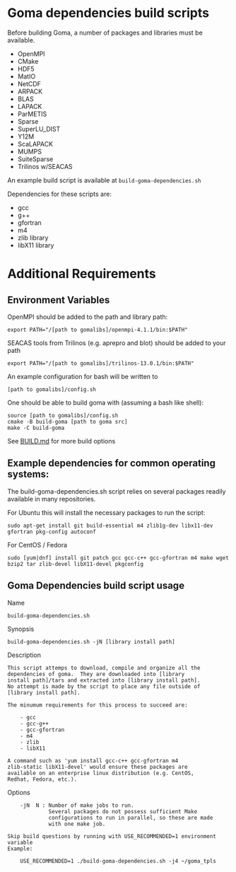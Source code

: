 # Goma dependencies build scripts

Before building Goma, a number of packages and libraries must be available.

* OpenMPI
* CMake
* HDF5
* MatIO
* NetCDF
* ARPACK
* BLAS
* LAPACK
* ParMETIS
* Sparse
* SuperLU_DIST
* Y12M
* ScaLAPACK
* MUMPS
* SuiteSparse
* Trilinos w/SEACAS

An example build script is available at `build-goma-dependencies.sh`

Dependencies for these scripts are:

* gcc
* g++
* gfortran
* m4
* zlib library
* libX11 library             

# Additional Requirements

## Environment Variables
OpenMPI should be added to the path and library path:

    export PATH="/[path to gomalibs]/openmpi-4.1.1/bin:$PATH"

SEACAS tools from Trilinos (e.g. aprepro and blot) should be added to
your path

    export PATH="/[path to gomalibs]/trilinos-13.0.1/bin:$PATH"  

An example configuration for bash will be written to

    [path to gomalibs]/config.sh

One should be able to build goma with (assuming a bash like shell):

	source [path to gomalibs]/config.sh
	cmake -B build-goma [path to goma src]
	make -C build-goma

See [BUILD.md](../BUILD.md) for more build options

## Example dependencies for common operating systems:

The build-goma-dependencies.sh script relies on several packages readily available in many repositories.

For Ubuntu this will install the necessary packages to run the script:

`sudo apt-get install git build-essential m4 zlib1g-dev libx11-dev gfortran pkg-config autoconf`

For CentOS / Fedora

`sudo [yum|dnf] install git patch gcc gcc-c++ gcc-gfortran m4 make wget bzip2 tar zlib-devel libX11-devel pkgconfig`

## Goma Dependencies build script usage

Name

	build-goma-dependencies.sh

Synopsis

	build-goma-dependencies.sh -jN [library install path]

Description

	This script attemps to download, compile and organize all the
	dependencies of goma.  They are downloaded into [library
	install path]/tars and extracted into [library install path].
	No attempt is made by the script to place any file outside of
	[library install path].

	The minumum requirements for this process to succeed are:
	    
	    - gcc
	    - gcc-g++
	    - gcc-gfortran
	    - m4
	    - zlib
	    - libX11

	A command such as 'yum install gcc-c++ gcc-gfortran m4
	zlib-static libX11-devel' would ensure these packages are
	available on an enterprise linux distribution (e.g. CentOS,
	Redhat, Fedora, etc.).

Options

        -jN  N : Number of make jobs to run.
                 Several packages do not possess sufficient Make
                 configurations to run in parallel, so these are made
                 with one make job.

	Skip build questions by running with USE_RECOMMENDED=1 environment variable
	Example:

		USE_RECOMMENDED=1 ./build-goma-dependencies.sh -j4 ~/goma_tpls

